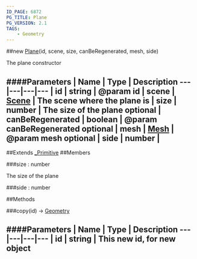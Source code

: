 ```yaml
---
ID_PAGE: 6872
PG_TITLE: Plane
PG_VERSION: 2.1
TAGS:
    - Geometry
---
```

##new [Plane](page.php?p=6755)(id, scene, size, canBeRegenerated, mesh, side)



The plane constructor




####Parameters
 | Name | Type | Description
---|---|---|---
 | id | string | @param id
 | scene | [Scene](page.php?p=6662) | The scene where the plane is
 | size | number | The size of the plane
optional | canBeRegenerated | boolean | @param canBeRegenerated
optional | mesh | [Mesh](page.php?p=6659) | @param mesh
optional | side | number | 
---

##Extends
 [_Primitive](page.php?p=6864)
##Members

###size : number




The size of the plane









###side : number




##Methods

###copy(id) &rarr; [Geometry](page.php?p=6771)

####Parameters
 | Name | Type | Description
---|---|---|---
 | id | string | This new id, for new object
---

